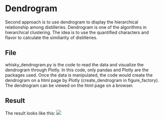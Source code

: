 # Dendrogram
Second approach is to use dendrogram to display the hierarchical relationship among distilleries. Dendrogram is one of the algorithms in hierarchical clustering. The idea is to use the quantified characters and flavor to calculate the similiarity of distilleries.

## File
whisky_dendrogram.py is the code to read the data and visualize the dendrogram through Plotly. In this code, only pandas and Plotly are the packages used. Once the data is manipulated, the code would create the dendrogram on a html page by Plotly (create_dendrogram in figure_factory). The dendrogram can be viewed on the html page on a browser.

## Result
The result looks like this:
<img src='../Images/dendrogram.png'>

